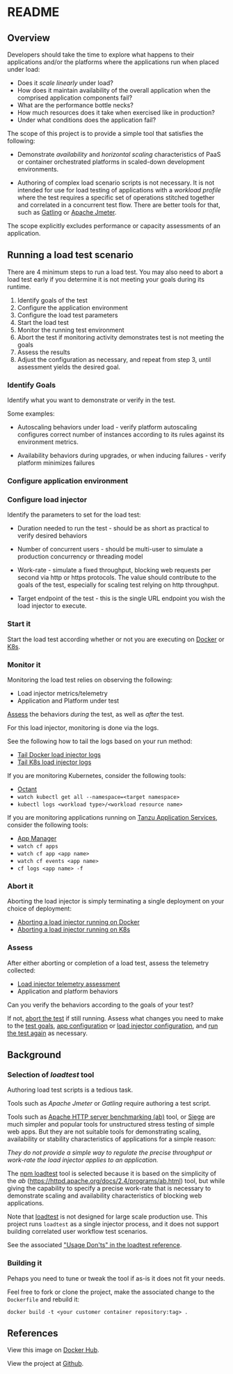 # README

## Overview

Developers should take the time to explore what happens to their
applications and/or the platforms where the applications run when placed
under load:

-   Does it *scale linearly* under load?
-   How does it maintain availability of the overall application when
    the comprised application components fail?
-   What are the performance bottle necks?
-   How much resources does it take when exercised like in production?
-   Under what conditions does the application fail?

The scope of this project is to provide a simple tool that satisfies the
following:

-   Demonstrate *availability* and *horizontal scaling* characteristics
    of PaaS or container orchestrated platforms in scaled-down
    development environments.

-   Authoring of complex load scenario scripts is not necessary.
    It is not intended for use for load testing of applications with a
    *workload profile* where the test requires a specific set of
    operations stitched together and correlated in a concurrent test
    flow.
    There are better tools for that,
    such as [Gatling](https://gatling.io) or
    [Apache Jmeter](https://jmeter.apache.org).

The scope explicitly excludes performance or capacity assessments of an
application.

## Running a load test scenario

There are 4 minimum steps to run a load test.
You may also need to abort a load test early if you determine it is
not meeting your goals during its runtime.

1.  Identify goals of the test
1.  Configure the application environment
1.  Configure the load test parameters
1.  Start the load test
1.  Monitor the running test environment
1.  Abort the test if monitoring activity demonstrates test is not
    meeting the goals
1.  Assess the results
1.  Adjust the configuration as necessary, and repeat from step 3,
    until assessment yields the desired goal.

### Identify Goals

Identify what you want to demonstrate or verify in the test.

Some examples:

-   Autoscaling behaviors under load -
    verify platform autoscaling configures correct number of instances
    according to its rules against its environment metrics.

-   Availability behaviors during upgrades, or when inducing failures -
    verify platform minimizes failures

### Configure application environment

### Configure load injector

Identify the parameters to set for the load test:

-   Duration needed to run the test -
    should be as short as practical to verify desired behaviors

-   Number of concurrent users -
    should be multi-user to simulate a production concurrency or
    threading model

-   Work-rate -
    simulate a fixed throughput, blocking web requests per second via
    http or https protocols.
    The value should contribute to the goals of the test,
    especially for scaling test relying on http throughput.

-   Target endpoint of the test -
    this is the single URL endpoint you wish the load injector to
    execute.

### Start it

Start the load test according whether or not you are executing on
[Docker](./docs/docker.md#start-it)
or
[K8s](./docs/k8s.md#start-it).

### Monitor it

Monitoring the load test relies on observing the following:

- Load injector metrics/telemetry
- Application and Platform under test

[Assess](#assess) the behaviors *during* the test,
as well as *after* the test.

For this load injector,
monitoring is done via the logs.

See the following how to tail the logs based on your run method:

- [Tail Docker load injector logs](./docs/docker.md#monitor-it)
- [Tail K8s load injector logs](./docs/k8s.md#monitor-it)

If you are monitoring Kubernetes, consider the following tools:

- [Octant](https://octant.dev/)
- `watch kubectl get all --namespace=<target namespace>`
- `kubectl logs <workload type>/<workload resource name>`

If you are monitoring applications running on
[Tanzu Application Services](https://docs.pivotal.io/application-service/2-10/overview/release-notes/runtime-rn.html),
consider the following tools:

- [App Manager](https://docs.pivotal.io/application-service/2-10/console/dev-console.html)
- `watch cf apps`
- `watch cf app <app name>`
- `watch cf events <app name>`
- `cf logs <app name> -f`

### Abort it

Aborting the load injector is simply terminating a single deployment
on your choice of deployment:

- [Aborting a load injector running on Docker](./docs/docker.md#abort-it)
- [Aborting a load injector running on K8s](./docs/k8s.md#abort-it)

### Assess

After either aborting or completion of a load test,
assess the telemetry collected:

- [Load injector telemetry assessment](./docs/monitoring.md#assess-log)
- Application and platform behaviors

Can you verify the behaviors according to the goals of your test?

If not, [abort the test](#abort-it) if still running.
Assess what changes you need to make to the
[test goals](#identify-goals),
[app configuration](#configure-application-environment) or
[load injector configuration](#configure-load-injector), and
[run the test again](#start-it) as necessary.

## Background

### Selection of *loadtest* tool

Authoring load test scripts is a tedious task.

Tools such as *Apache Jmeter* or *Gatling* require authoring a test
script.

Tools such as
[Apache HTTP server benchmarking (ab)](https://httpd.apache.org/docs/2.4/programs/ab.html)
tool, or
[Siege](https://www.joedog.org/siege-manual/)
are much simpler and popular tools for unstructured stress testing of
simple web apps.
But they are not suitable tools for demonstrating scaling, availability
or stability characteristics of applications for a simple reason:

*They do not provide a simple way to regulate the precise throughput or*
*work-rate the load injector applies to an application.*

The [npm loadtest](https://www.npmjs.com/package/loadtest#usage) tool
is selected because it is based on the simplicity of the
*ab* (https://httpd.apache.org/docs/2.4/programs/ab.html)
tool,
but while giving the capability to specify a precise work-rate that is
necessary to demonstrate scaling and availability characteristics of
blocking web applications.

Note that [loadtest](https://www.npmjs.com/package/loadtest)
is not designed for large scale production use.
This project runs `loadtest` as a single injector process,
and it does not support building correlated user workflow test scenarios.

See the associated
["Usage Don'ts" in the loadtest reference](https://www.npmjs.com/package/loadtest#usage-donts).

### Building it

Pehaps you need to tune or tweak the tool if as-is it does not fit your
needs.

Feel free to fork or clone the project,
make the associated change to the `Dockerfile` and rebuild it:

`docker build -t <your customer container repository:tag> .`

## References

View this image on
[Docker Hub](https://hub.docker.com/r/pivotaleducation/loadtest/).

View the project at [Github](https://github.com/platform-acceleration-lab/docker-loadtest).
